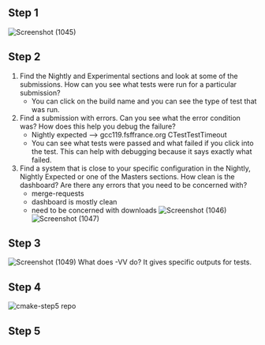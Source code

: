 ## Step 1
![Screenshot (1045)](https://user-images.githubusercontent.com/44063772/179435288-319e8583-d272-4191-8e39-e26473dd2614.png)

## Step 2
1. Find the Nightly and Experimental sections and look at some of the submissions. How can you see what tests were run for a particular submission?
    - You can click on the build name and you can see the type of test that was run.
3. Find a submission with errors. Can you see what the error condition was? How does this help you debug the failure?
    - Nightly expected --> gcc119.fsffrance.org CTestTestTimeout
    - You can see what tests were passed and what failed if you click into the test. This can help with debugging because it says exactly what failed.
5. Find a system that is close to your specific configuration in the Nightly, Nightly Expected or one of the Masters sections. How clean is the dashboard? Are there any errors that you need to be concerned with?
    - merge-requests
    - dashboard is mostly clean
    - need to be concerned with downloads
![Screenshot (1046)](https://user-images.githubusercontent.com/44063772/179444741-2bf7fd03-aecc-4be3-ae84-76fd0b960d98.png)
![Screenshot (1047)](https://user-images.githubusercontent.com/44063772/179444749-d6abb469-8412-457e-a945-6ed68006fa89.png)



## Step 3
![Screenshot (1049)](https://user-images.githubusercontent.com/44063772/179445179-96fdaf15-92d3-4f2a-84a8-a37936aac218.png)
What does -VV do? It gives specific outputs for tests.


## Step 4
![cmake-step5 repo](https://github.com/rlacobelle20/cmake-step5)

## Step 5
